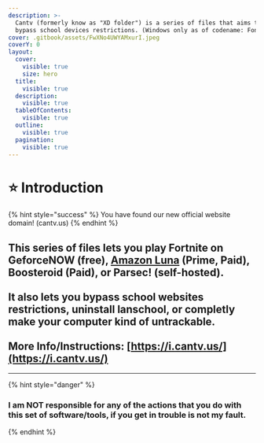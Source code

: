 ```yaml
---
description: >-
  Cantv (formerly know as "XD folder") is a series of files that aims to try and
  bypass school devices restrictions. (Windows only as of codename: Fontaine)
cover: .gitbook/assets/FwXNo4UWYAMxurI.jpeg
coverY: 0
layout:
  cover:
    visible: true
    size: hero
  title:
    visible: true
  description:
    visible: true
  tableOfContents:
    visible: true
  outline:
    visible: true
  pagination:
    visible: true
---
```


# ⭐ Introduction

{% hint style="success" %}
You have found our new official website domain! (cantv.us)
{% endhint %}

This series of files lets you play Fortnite on GeforceNOW (free), [Amazon Luna](no-downloads-please/amazon-luna-tutorial.md) (Prime, Paid), Boosteroid (Paid), or Parsec! (self-hosted).\
\
It also lets you bypass school websites restrictions, uninstall lanschool, or completly make your computer kind of untrackable.\
\
More Info/Instructions: [https://i.cantv.us/](https://i.cantv.us/)
------------------------------------------------------------------

***

{% hint style="danger" %}
### I am NOT responsible for any of the actions that you do with this set of software/tools, if you get in trouble is not my fault.
{% endhint %}
